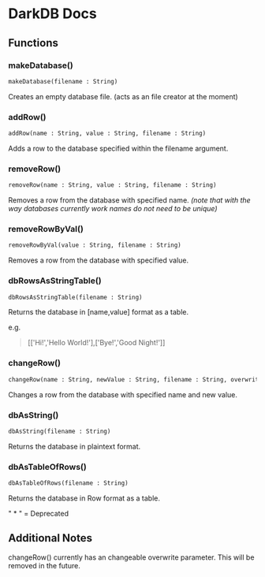 # DarkDB Docs

## Functions

### makeDatabase()
```python
makeDatabase(filename : String)
```
Creates an empty database file. (acts as an file creator at the moment)
### addRow()
```python
addRow(name : String, value : String, filename : String)
```
Adds a row to the database specified within the filename argument.
### removeRow()
```python
removeRow(name : String, value : String, filename : String)
```
Removes a row from the database with specified name. *(note that with the way databases currently work names do not need to be unique)*
### removeRowByVal()
```python
removeRowByVal(value : String, filename : String)
```
Removes a row from the database with specified value.
### dbRowsAsStringTable()
```python
dbRowsAsStringTable(filename : String)
```
Returns the database in [name,value] format as a table.

e.g. 
> [['Hi!','Hello World!'],['Bye!','Good Night!']]
### changeRow()
```python
changeRow(name : String, newValue : String, filename : String, overwrite* : Boolean)
```
Changes a row from the database with specified name and new value.
### dbAsString()
```python
dbAsString(filename : String)
```
Returns the database in plaintext format.
### dbAsTableOfRows()
```python
dbAsTableOfRows(filename : String)
```
Returns the database in Row format as a table.

" * " = Deprecated

## Additional Notes
changeRow() currently has an changeable overwrite parameter. This will be removed in the future.
